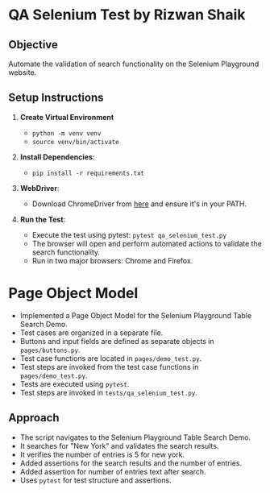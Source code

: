 # QA Selenium Test by Rizwan Shaik

## Objective
Automate the validation of search functionality on the Selenium Playground website.

## Setup Instructions

1. **Create Virtual Environment**
   - `python -m venv venv`
   - `source venv/bin/activate`

2. **Install Dependencies**:
   - `pip install -r requirements.txt`

3. **WebDriver**:
   - Download ChromeDriver from [here](https://sites.google.com/chromium.org/driver/) and ensure it's in your PATH.

4. **Run the Test**:
   - Execute the test using pytest: `pytest qa_selenium_test.py`
   - The browser will open and perform automated actions to validate the search functionality.
   - Run in two major browsers: Chrome and Firefox.

# Page Object Model
- Implemented a Page Object Model for the Selenium Playground Table Search Demo.
- Test cases are organized in a separate file.
- Buttons and input fields are defined as separate objects in `pages/buttons.py`.
- Test case functions are located in `pages/demo_test.py`.
- Test steps are invoked from the test case functions in `pages/demo_test.py`.
- Tests are executed using `pytest`.
- Test steps are invoked in `tests/qa_selenium_test.py`.

## Approach
- The script navigates to the Selenium Playground Table Search Demo.
- It searches for "New York" and validates the search results.
- It verifies the number of entries is 5 for new york.
- Added assertions for the search results and the number of entries.
- Added assertion for number of entries text after search.
- Uses `pytest` for test structure and assertions.
